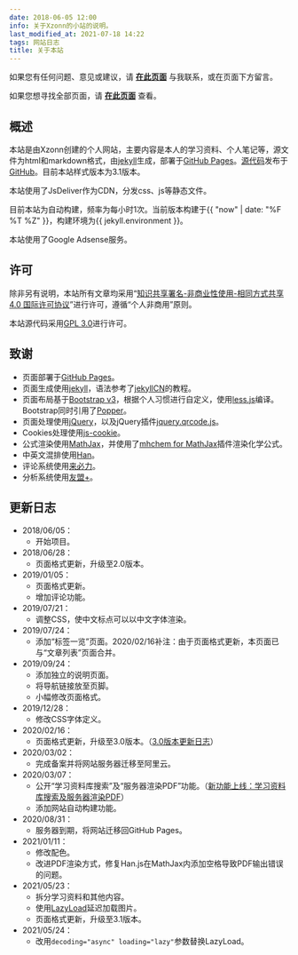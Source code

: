 ```yaml
---
date: 2018-06-05 12:00
info: 关于Xzonn的小站的说明。
last_modified_at: 2021-07-18 14:22
tags: 网站日志
title: 关于本站
---
```

如果您有任何问题、意见或建议，请 **[在此页面](https://github.com/Xzonn/Xzonn.github.io/issues)** 与我联系，或在页面下方留言。

如果您想寻找全部页面，请 **[在此页面](/pages.html)** 查看。

## 概述

本站是由Xzonn创建的个人网站，主要内容是本人的学习资料、个人笔记等，源文件为html和markdown格式，由[jekyll](https://jekyllrb.com/)生成，部署于[GitHub Pages](https://pages.github.com/)。[源代码](https://github.com/Xzonn/Xzonn.github.io/)发布于[GitHub](https://github.com)。目前本站样式版本为3.1版本。

本站使用了JsDeliver作为CDN，分发css、js等静态文件。

目前本站为自动构建，频率为每小时1次。当前版本构建于{{ "now" | date: "%F %T %Z" }}，构建环境为{{ jekyll.environment }}。

本站使用了Google Adsense服务。

## 许可

除非另有说明，本站所有文章均采用“[知识共享署名-非商业性使用-相同方式共享 4.0 国际许可协议](http://creativecommons.org/licenses/by-nc-sa/4.0/)”进行许可，遵循“个人非商用”原则。

本站源代码采用[GPL 3.0](https://github.com/Xzonn/xzonn.github.io/blob/master/LICENSE)进行许可。

## 致谢

- 页面部署于[GitHub Pages](https://pages.github.com/)。
- 页面生成使用[jekyll](https://jekyllrb.com/)，语法参考了[jekyllCN](https://jekyllcn.com/)的教程。
- 页面布局基于[Bootstrap v3](https://getbootstrap.com/docs/3.4/)，根据个人习惯进行自定义，使用[less.js](http://lesscss.org/)编译。Bootstrap同时引用了[Popper](https://popper.js.org/)。
- 页面处理使用[jQuery](https://jquery.com/)，以及jQuery插件[jquery.qrcode.js](https://jeromeetienne.github.io/jquery-qrcode/)。
- Cookies处理使用[js-cookie](https://github.com/js-cookie/js-cookie/)。
- 公式渲染使用[MathJax](https://www.mathjax.org/)，并使用了[mhchem for MathJax](https://github.com/mhchem/MathJax-mhchem)插件渲染化学公式。
- 中英文混排使用[Han](https://hanzi.pro/)。
- 评论系统使用[来必力](https://livere.com/)。
- 分析系统使用[友盟+](https://web.umeng.com/)。

## 更新日志
- 2018/06/05：
  - 开始项目。
- 2018/06/28：
  - 页面格式更新，升级至2.0版本。
- 2019/01/05：
  - 页面格式更新。
  - 增加评论功能。
- 2019/07/21：
  - 调整CSS，使中文标点可以以中文字体渲染。
- 2019/07/24：
  - 添加“标签一览”页面。<span class="footnote">2020/02/16补注：由于页面格式更新，本页面已与“文章列表”页面合并。</span>
- 2019/09/24：
  - 添加独立的说明页面。
  - 将导航链接放至页脚。
  - 小幅修改页面格式。
- 2019/12/28：
  - 修改CSS字体定义。
- 2020/02/16：
  - 页面格式更新，升级至3.0版本。（[3.0版本更新日志](posts/Update-3-0.html)）
- 2020/03/02：
  - 完成备案并将网站服务器迁移至阿里云。
- 2020/03/07：
  - 公开“学习资料库搜索”及“服务器渲染PDF”功能。（[新功能上线：学习资料库搜索及服务器渲染PDF](/posts/Update-Study-Search-and-Pdf.html)）
  - 添加网站自动构建功能。
- 2020/08/31：
  - 服务器到期，将网站迁移回GitHub Pages。
- 2021/01/11：
  - 修改配色。
  - 改进PDF渲染方式，修复Han.js在MathJax内添加空格导致PDF输出错误的问题。
- 2021/05/23：
  - 拆分学习资料和其他内容。
  - 使用[LazyLoad](https://github.com/verlok/vanilla-lazyload)延迟加载图片。
  - 页面格式更新，升级至3.1版本。
- 2021/05/24：
  - 改用`decoding="async" loading="lazy"`参数替换LazyLoad。